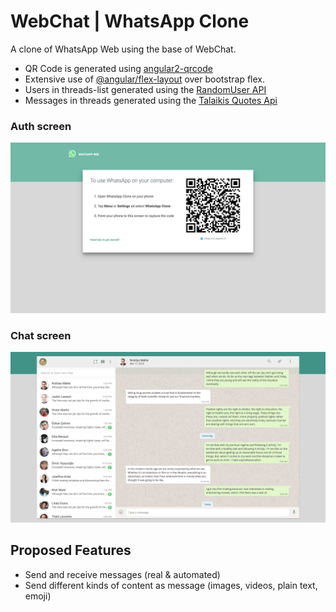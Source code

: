# WebChat | WhatsApp Clone

A clone of WhatsApp Web using the base of WebChat. 

* QR Code is generated using [angular2-qrcode](https://www.npmjs.com/package/angular2-qrcode)
* Extensive use of [@angular/flex-layout](https://github.com/angular/flex-layout) over bootstrap flex.
* Users in threads-list generated using the [RandomUser API](https://randomuser.me/)
* Messages in threads generated using the [Talaikis Quotes Api](https://talaikis.com/api/quotes/)


### Auth screen
![Auth Screen](src/assets/auth.png)


### Chat screen
![Chat Screen](src/assets/chat.png)


## Proposed Features
* Send and receive messages (real & automated)
* Send different kinds of content as message (images, videos, plain text, emoji)